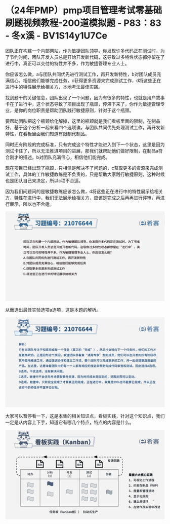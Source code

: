 # （24年PMP）pmp项目管理考试零基础刷题视频教程-200道模拟题 - P83：83 - 冬x溪 - BV1S14y1U7Ce

团队正在构建一个内部网站，作为敏捷团队领导，你发现许多代码正在测试时，为了节约时间，团队开发人员总是开始开发新代码，这导致过多特性状态都停留在了进行中，真正可以交付的特性并不多，作为敏捷管理专业人士。

你应该怎么做，a与团队共同优先进行测试工作，再开发新特性，b对团队成员充满信心，相信他们能够完成任务，c获得更多资源来完成测试工作，d将这些正在进行中的特性展示给相关方，本地考法最佳实践。

找到题干的关键信息，团队出现了一个问题，因为有很多的特性，也就是用户故事卡在了进行中，这个状态导致了项目出现了瓶颈，停滞下来了，你作为敏捷管理专业，是你的岗位职责是帮助团队践行敏捷原则，针对于这个瓶颈。

要帮助团队把这个瓶颈给化解掉，这里的瓶颈就是我们看板里面的限制，在制品好，基于这个分析一起来看四个选项诶，与团队共同优先处理测试工作，再开发新特性，在看板里面我们知道有限制代制品。

同时还有阶段的完成标准，只有完成这个特性才能进入到下一个状态，这里是因为测试卡住了，所以无法推进项目的进展，那我们就帮助他们做好限制，在制品a符合刚才的描述，b对团队充满信心，相信他们能完成。

现在项目已经出现了瓶颈，只相信是解决不了问题的，c获取更多的资源来完成测试工作，具体的工作敏捷教练是不负责的，只是帮助大家践行敏捷原则，这种时候也是团队自己来决定，所以c项不合适。

因为我们问题问的是敏捷教练应该怎么做，d将这些正在进行中的特性展示给相关方，特性在进行中，我们无法展示给相关方，应该是完成之后再再进行评审，再进行展示，所以也不合适。



![](img/10a8bc79dd476358401cd4bd29766923_1.png)

从而选出最佳实验选项a选项，这是本题的解析。

![](img/10a8bc79dd476358401cd4bd29766923_3.png)

大家可以暂停看一下，这是本集的相关知识点，看板实践，针对这个知识点，我们一定是从内容上下手，知道它有哪几个特点，特点的内容是什么。



![](img/10a8bc79dd476358401cd4bd29766923_5.png)